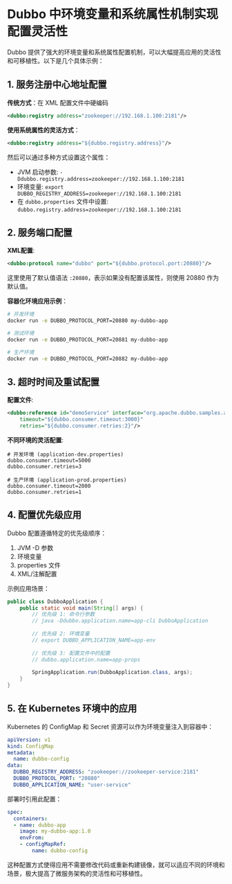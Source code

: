 # Dubbo 中环境变量和系统属性机制实现配置灵活性

Dubbo 提供了强大的环境变量和系统属性配置机制，可以大幅提高应用的灵活性和可移植性。以下是几个具体示例：

## 1. 服务注册中心地址配置

**传统方式**：在 XML 配置文件中硬编码
```xml
<dubbo:registry address="zookeeper://192.168.1.100:2181"/>
```

**使用系统属性的灵活方式**：
```xml
<dubbo:registry address="${dubbo.registry.address}"/>
```

然后可以通过多种方式设置这个属性：
- JVM 启动参数: `-Ddubbo.registry.address=zookeeper://192.168.1.100:2181`
- 环境变量: `export DUBBO_REGISTRY_ADDRESS=zookeeper://192.168.1.100:2181`
- 在 `dubbo.properties` 文件中设置: `dubbo.registry.address=zookeeper://192.168.1.100:2181`

## 2. 服务端口配置

**XML配置**:
```xml
<dubbo:protocol name="dubbo" port="${dubbo.protocol.port:20880}"/>
```

这里使用了默认值语法 `:20880`，表示如果没有配置该属性，则使用 20880 作为默认值。

**容器化环境应用示例**：
```bash
# 开发环境
docker run -e DUBBO_PROTOCOL_PORT=20880 my-dubbo-app

# 测试环境
docker run -e DUBBO_PROTOCOL_PORT=20881 my-dubbo-app

# 生产环境
docker run -e DUBBO_PROTOCOL_PORT=20882 my-dubbo-app
```

## 3. 超时时间及重试配置

**配置文件**:
```xml
<dubbo:reference id="demoService" interface="org.apache.dubbo.samples.api.DemoService"
    timeout="${dubbo.consumer.timeout:3000}" 
    retries="${dubbo.consumer.retries:2}"/>
```

**不同环境的灵活配置**:
```properties
# 开发环境 (application-dev.properties)
dubbo.consumer.timeout=5000
dubbo.consumer.retries=3

# 生产环境 (application-prod.properties)
dubbo.consumer.timeout=2000
dubbo.consumer.retries=1
```

## 4. 配置优先级应用

Dubbo 配置遵循特定的优先级顺序：
1. JVM -D 参数
2. 环境变量
3. properties 文件
4. XML/注解配置

示例应用场景：

```java
public class DubboApplication {
    public static void main(String[] args) {
        // 优先级 1: 命令行参数
        // java -Ddubbo.application.name=app-cli DubboApplication
        
        // 优先级 2: 环境变量
        // export DUBBO_APPLICATION_NAME=app-env
        
        // 优先级 3: 配置文件中的配置
        // dubbo.application.name=app-props
        
        SpringApplication.run(DubboApplication.class, args);
    }
}
```

## 5. 在 Kubernetes 环境中的应用

Kubernetes 的 ConfigMap 和 Secret 资源可以作为环境变量注入到容器中：

```yaml
apiVersion: v1
kind: ConfigMap
metadata:
  name: dubbo-config
data:
  DUBBO_REGISTRY_ADDRESS: "zookeeper://zookeeper-service:2181"
  DUBBO_PROTOCOL_PORT: "20880"
  DUBBO_APPLICATION_NAME: "user-service"
```

部署时引用此配置：

```yaml
spec:
  containers:
  - name: dubbo-app
    image: my-dubbo-app:1.0
    envFrom:
    - configMapRef:
        name: dubbo-config
```

这种配置方式使得应用不需要修改代码或重新构建镜像，就可以适应不同的环境和场景，极大提高了微服务架构的灵活性和可移植性。